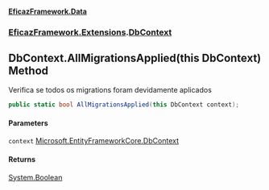 #### [EficazFramework.Data](EficazFrameworkData.md 'EficazFramework Data')
### [EficazFramework.Extensions](EficazFrameworkData.md#EficazFramework.Extensions 'EficazFramework.Extensions').[DbContext](EficazFramework.Extensions/DbContext.md 'EficazFramework.Extensions.DbContext')

## DbContext.AllMigrationsApplied(this DbContext) Method

Verifica se todos os migrations foram devidamente aplicados

```csharp
public static bool AllMigrationsApplied(this DbContext context);
```
#### Parameters

<a name='EficazFramework.Extensions.DbContext.AllMigrationsApplied(thisDbContext).context'></a>

`context` [Microsoft.EntityFrameworkCore.DbContext](https://docs.microsoft.com/en-us/dotnet/api/Microsoft.EntityFrameworkCore.DbContext 'Microsoft.EntityFrameworkCore.DbContext')

#### Returns
[System.Boolean](https://docs.microsoft.com/en-us/dotnet/api/System.Boolean 'System.Boolean')